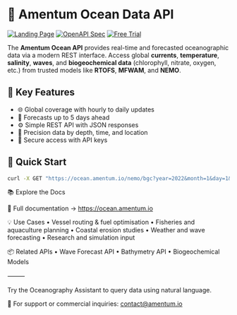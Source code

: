 

# 🌊 Amentum Ocean Data API

[![Landing Page](https://img.shields.io/badge/docs-ocean.amentum.io-blue)](https://amentum.io)
[![OpenAPI Spec](https://img.shields.io/badge/OpenAPI-v3.1-green)](https://ocean.amentum.io)
[![Free Trial](https://img.shields.io/badge/Free_Trial-14_days-brightgreen)](https://developer.amentum.io)

The **Amentum Ocean API** provides real-time and forecasted oceanographic data via a modern REST interface. Access global **currents**, **temperature**, **salinity**, **waves**, and **biogeochemical data** (chlorophyll, nitrate, oxygen, etc.) from trusted models like **RTOFS**, **MFWAM**, and **NEMO**.

## 🚀 Key Features
- 🌐 Global coverage with hourly to daily updates
- 📡 Forecasts up to 5 days ahead
- ⚙️ Simple REST API with JSON responses
- 📍 Precision data by depth, time, and location
- 🔐 Secure access with API keys

## 🧪 Quick Start
```bash
curl -X GET "https://ocean.amentum.io/nemo/bgc?year=2022&month=1&day=1&latitude=11.373&longitude=142.492&depth=10&variable=chl" -H "accept: application/json" -H "API-Key: <your_key>"
```

📚 Explore the Docs

🧭 Full documentation → https://ocean.amentum.io

💡 Use Cases
	•	Vessel routing & fuel optimisation
	•	Fisheries and aquaculture planning
	•	Coastal erosion studies
	•	Weather and wave forecasting
	•	Research and simulation input

📦 Related APIs
	•	Wave Forecast API
	•	Bathymetry API
	•	Biogeochemical Models

⸻

Try the Oceanography Assistant to query data using natural language.

📩 For support or commercial inquiries: contact@amentum.io

